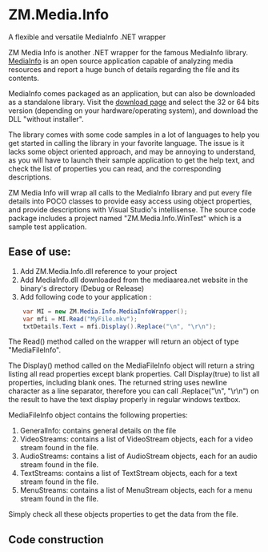 # ZM.Media.Info
A flexible and versatile MediaInfo .NET wrapper

ZM Media Info is another .NET wrapper for the famous MediaInfo library. [MediaInfo](https://www.mediaarea.net/en/MediaInfo) is an open source application capable of analyzing media resources and report a huge bunch of details regarding the file and its contents.

MediaInfo comes packaged as an application, but can also be downloaded as a standalone library. Visit the [download page](https://www.mediaarea.net/en/MediaInfo/Download/Windows) and select the 32 or 64 bits version (depending on your hardware/operating system), and download the DLL "without installer".

The library comes with some code samples in a lot of languages to help you get started in calling the library in your favorite language. The issue is it lacks some object oriented approach, and may be annoying to understand, as you will have to launch their sample application to get the help text, and check the list of properties you can read, and the corresponding descriptions.

ZM Media Info will wrap all calls to the MediaInfo library and put every file details into POCO classes to provide easy access using object properties, and provide descriptions with Visual Studio's intellisense. The source code package includes a project named "ZM.Media.Info.WinTest" which is a sample test application.

## Ease of use:
1. Add ZM.Media.Info.dll reference to your project
2. Add MediaInfo.dll downloaded from the mediaarea.net website in the binary's directory (Debug or Release)
3. Add following code to your application :
```cs
	var MI = new ZM.Media.Info.MediaInfoWrapper();
	var mfi = MI.Read("MyFile.mkv");
	txtDetails.Text = mfi.Display().Replace("\n", "\r\n");

```

The Read() method called on the wrapper will return an object of type "MediaFileInfo".

The Display() method called on the MediaFileInfo object will return a string listing all read properties except blank properties. Call Display(true) to list all properties, including blank ones. The returned string uses newline character as a line separator, therefore you can call .Replace("\n", "\r\n") on the result to have the text display properly in regular windows textbox.

MediaFileInfo object contains the following properties:
1. GeneralInfo: contains general details on the file
2. VideoStreams: contains a list of VideoStream objects, each for a video stream found in the file.
3. AudioStreams: contains a list of AudioStream objects, each for an audio stream found in the file.
4. TextStreams: contains a list of TextStream objects, each for a text stream found in the file.
5. MenuStreams: contains a list of MenuStream objects, each for a menu stream found in the file.

Simply check all these objects properties to get the data from the file.

## Code construction

